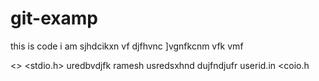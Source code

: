 # git-examp
this is code
i am sjhdcikxn vf
djfhvnc
]vgnfkcnm vfk
vmf

<<fickfvg>>
  <stdio.h>
    uredbvdjfk
    ramesh usredsxhnd
    dujfndjufr
    userid.in
    <coio.h
    
